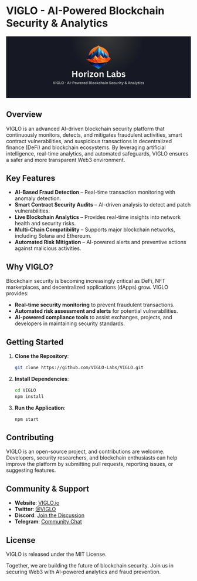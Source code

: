 # VIGLO - AI-Powered Blockchain Security & Analytics

![VIGLO Banner](https://raw.githubusercontent.com/Horizon-Labs1/viglo/refs/heads/main/Banner.png)

## Overview
VIGLO is an advanced AI-driven blockchain security platform that continuously monitors, detects, and mitigates fraudulent activities, smart contract vulnerabilities, and suspicious transactions in decentralized finance (DeFi) and blockchain ecosystems. By leveraging artificial intelligence, real-time analytics, and automated safeguards, VIGLO ensures a safer and more transparent Web3 environment.

## Key Features
- **AI-Based Fraud Detection** – Real-time transaction monitoring with anomaly detection.
- **Smart Contract Security Audits** – AI-driven analysis to detect and patch vulnerabilities.
- **Live Blockchain Analytics** – Provides real-time insights into network health and security risks.
- **Multi-Chain Compatibility** – Supports major blockchain networks, including Solana and Ethereum.
- **Automated Risk Mitigation** – AI-powered alerts and preventive actions against malicious activities.

## Why VIGLO?
Blockchain security is becoming increasingly critical as DeFi, NFT marketplaces, and decentralized applications (dApps) grow. VIGLO provides:
- **Real-time security monitoring** to prevent fraudulent transactions.
- **Automated risk assessment and alerts** for potential vulnerabilities.
- **AI-powered compliance tools** to assist exchanges, projects, and developers in maintaining security standards.

## Getting Started
1. **Clone the Repository**:
   ```sh
   git clone https://github.com/VIGLO-Labs/VIGLO.git
   ```
2. **Install Dependencies**:
   ```sh
   cd VIGLO
   npm install
   ```
3. **Run the Application**:
   ```sh
   npm start
   ```

## Contributing
VIGLO is an open-source project, and contributions are welcome. Developers, security researchers, and blockchain enthusiasts can help improve the platform by submitting pull requests, reporting issues, or suggesting features.

## Community & Support
- **Website**: [VIGLO.io](#)
- **Twitter**: [@VIGLO](#)
- **Discord**: [Join the Discussion](#)
- **Telegram**: [Community Chat](#)

## License
VIGLO is released under the MIT License.

Together, we are building the future of blockchain security. Join us in securing Web3 with AI-powered analytics and fraud prevention.

